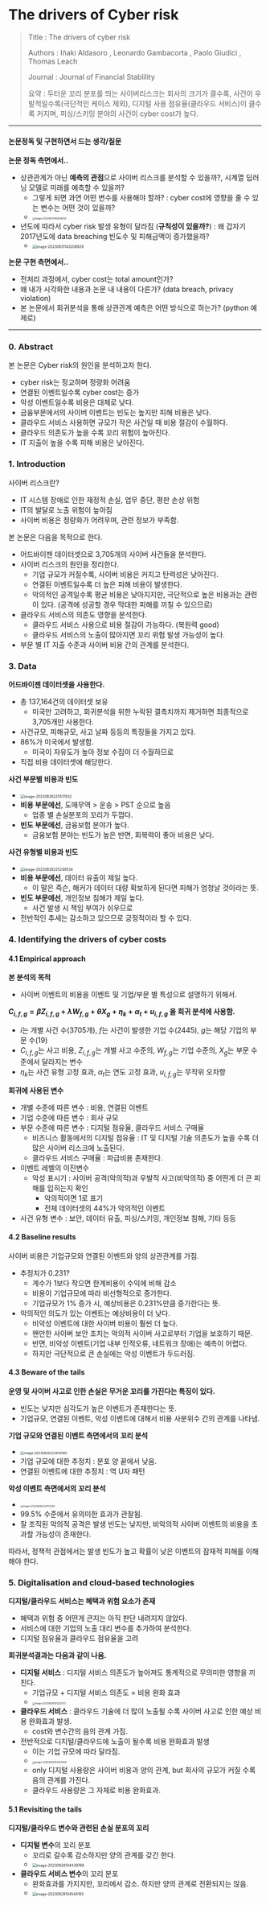 # The drivers of Cyber risk

> Title : The drivers of cyber risk
>
> Authors : Iñaki Aldasoro , Leonardo Gambacorta , Paolo Giudici , Thomas Leach
>
> Journal : Journal of Financial Stablility
>
> 요약 : 두터운 꼬리 분포를 띄는 사이버리스크는 회사의 크기가 클수록, 사건이 우발적일수록(극단적인 케이스 제외), 디지털 사용 점유율(클라우드 서비스)이 클수록 커지며, 피싱/스키밍 분야의 사건이 cyber cost가 높다.

<hr>

#### 논문정독 및 구현하면서 드는 생각/질문

**논문 정독 측면에서..**

- 상관관계가 아닌 **예측의 관점**으로 사이버 리스크를 분석할 수 있을까?, 시계열 딥러닝 모델로 미래를 예측할 수 있을까?
  - 그렇게 되면 과연 어떤 변수를 사용해야 할까? : cyber cost에 영향을 줄 수 있는 변수는 어떤 것이 있을까?
  - <img src="imgs\image-20230831145834028.png" alt="image-20230831145834028" style="zoom:33%;" />
- 년도에 따라서 cyber risk 발생 유형이 달라짐 (**규칙성이 있을까?**) : 왜 갑자기 2017년도에 data breaching 빈도수 및 피해금액이 증가했을까? 
  - <img src="./imgs/image-20230831143208929.png" alt="image-20230831143208929" style="zoom: 50%;" />

**논문 구현 측면에서..**

- 전처리 과정에서, cyber cost는 total amount인가?
- 왜 내가 시각화한 내용과 논문 내 내용이 다른가? (data breach, privacy violation)
- 본 논문에서 회귀분석을 통해 상관관계 예측은 어떤 방식으로 하는가? (python 예제로)


<hr>

### 0. Abstract


본 논문은 Cyber risk의 원인을 분석하고자 한다.

- cyber risk는 정교하며 정량화 어려움
- 연결된 이벤트일수록 cyber cost는 증가
- 악성 이벤트일수록 비용은 대체로 낮다.
- 금융부문에서의 사이버 이벤트는 빈도는 높지만 피해 비용은 낮다.
- 클라우드 서비스 사용하면 규모가 작은 사건일 때 비용 절감이 수월하다.
- 클라우드 의존도가 높을 수록 꼬리 위험이 높아진다.
- IT 지출이 높을 수록 피해 비용은 낮아진다.

### 1. Introduction

사이버 리스크란?

- IT 시스템 장애로 인한 재정적 손실, 업무 중단, 평판 손상 위험
- IT의 발달로 노출 위험이 높아짐
- 사이버 비용은 정량화가 어려우며, 관련 정보가 부족함.

본 논문은 다음을 목적으로 한다.

- 어드바이젠 데이터셋으로 3,705개의 사이버 사건들을 분석한다.
- 사이버 리스크의 원인을 정리한다.
  - 기업 규모가 커질수록, 사이버 비용은 커지고 탄력성은 낮아진다.
  - 연결된 이벤트일수록 더 높은 피해 비용이 발생한다.
  - 악의적인 공격일수록 평균 비용은 낮아지지만, 극단적으로 높은 비용과는 관련이 있다. (공격에 성공할 경우 막대한 피해를 끼칠 수 있으므로)
- 클라우드 서비스의 의존도 영향을 분석한다.
  - 클라우드 서비스 사용으로 비용 절감이 가능하다. (복원력 good)
  - 클라우드 서비스의 노출이 많아지면 꼬리 위험 발생 가능성이 높다.
- 부문 별  IT 지출 수준과 사이버 비용 간의 관계를 분석한다.

### 3. Data

**어드바이젠 데이터셋을 사용한다.**

- 총 137,164건의 데이터셋 보유
  - 미국만 고려하고, 회귀분석을 위한 누락된 결측치까지 제거하면 최종적으로 3,705개만 사용한다.
- 사건규모, 피해규모, 사고 날짜 등등의 특징들을 가지고 있다.
- 86%가 미국에서 발생함.
  - 미국이 자유도가 높아 정보 수집이 더 수월하므로
- 직접 비용 데이터셋에 해당한다.

**사건 부문별 비용과 빈도**

- <img src=".\imgs\image-20230826225517832.png" alt="image-20230826225517832" style="zoom: 50%;" />
- **비용 부문에선**, 도매무역 > 운송 > PST 순으로 높음
  - 업종 별 손실분포의 꼬리가 두껍다.
- **빈도 부문에선**, 금융보험 분야가 높다.
  - 금융보험 분야는 빈도가 높은 반면, 회복력이 좋아 비용은 낮다.

**사건 유형별 비용과 빈도**

- <img src=".\imgs\image-20230826225248534.png" alt="image-20230826225248534" style="zoom: 50%;" />
- **비용 부문에선**, 데이터 유출이 제일 높다.
  - 이 말은 즉슨, 해커가 데이터 대량 확보하게 된다면 피해가 엄청날 것이라는 뜻.
- **빈도 부문에선**, 개인정보 침해가 제일 높다.
  - 사건 발생 시 책임 부여가 쉬우므로
- 전반적인 추세는 감소하고 있으므로 긍정적이라 할 수 있다.

### 4. Identifying the drivers of cyber costs

#### 4.1 Empirical approach

**본 분석의 목적**

- 사이버 이벤트의 비용을 이벤트 및 기업/부문 별 특성으로 설명하기 위해서.

**$C_{i,f,g} = \beta Z_{i,f,g} + \lambda W_{f,g} + \theta X_g + \eta_k + \alpha_t + u_{i,f,g}$ 을 회귀 분석에 사용함.**

- $i$는 개별 사건 수(3705개), $f$는 사건이 발생한 기업 수(2445), $g$는 해당 기업의 부문 수(19)
- $C_{i,f,g}$는 사고 비용, $Z_{i,f,g}$는 개별 사고 수준의, $W_{f,g}$는 기업 수준의, $X_g$는 부문 수준에서 달라지는 변수
- $\eta_k$는 사건 유형 고정 효과, $\alpha_t$는 연도 고정 효과, $u_{i,f,g}$는 무작위 오차항

**회귀에 사용된 변수**

- 개별 수준에 따른 변수 : 비용, 연결된 이벤트
- 기업 수준에 따른 변수 : 회사 규모
- 부문 수준에 따른 변수 : 디지털 점유율, 클라우드 서비스 구매율
  - 비즈니스 활동에서의 디지털 점유율 : IT 및 디지털 기술 의존도가 높을 수록 더 많은 사이버 리스크에 노출된다.
  - 클라우드 서비스 구매율 : 파급비용 존재한다.
- 이벤트 레벨의 이진변수
  - 악성 표시기 : 사이버 공격(악의적)과 우발적 사고(비악의적) 중 어떤게 더 큰 피해를 입히는지 확인
    - 악의적이면 1로 표기
    - 전체 데이터셋의 44%가 악의적인 이벤트
- 사건 유형 변수 : 보안, 데이터 유출, 피싱/스키밍, 개인정보 침해, 기타 등등

#### 4.2 Baseline results

사이버 비용은 기업규모와 연결된 이벤트와 양의 상관관계를 가짐.

- 추정치가 0.231?
  - 계수가 1보다 작으면 한계비용이 수익에 비해 감소
  - 비용이 기업규모에 따라 비선형적으로 증가한다.
  - 기업규모가 1% 증가 시, 예상비용은 0.231%만큼 증가한다는 뜻.
- 악의적인 의도가 있는 이벤트는 예상비용이 더 낮다.
  - 비악성 이벤트에 대한 사이버 비용이 훨씬 더 높다.
  - 왠만한 사이버 보안 조치는 악의적 사이버 사고로부터 기업을 보호하기 때문.
  - 반면, 비악성 이벤트(기업 내부 인적오류, 네트워크 장애)는 예측이 어렵다.
  - 하지만 극단적으로 큰 손실에는 악성 이벤트가 두드러짐.

#### 4.3 Beware of the tails

**운영 및 사이버 사고로 인한 손실은 무거운 꼬리를 가진다는 특징이 있다.**

- 빈도는 낮지만 심각도가 높은 이벤트가 존재한다는 뜻.
- 기업규모, 연결된 이벤트, 악성 이벤트에 대해서 비용 사분위수 간의 관계를 나타냄.

**기업 규모와 연결된 이벤트 측면에서의 꼬리 분석**

- <img src=".\imgs\image-20230826223814580.png" alt="image-20230826223814580" style="zoom:45%;" />
- 기업 규모에 대한 추정치 : 분포 양 끝에서 낮음.
- 연결된 이벤트에 대한 추정치 : 역 U자 패턴

**악성 이벤트 측면에서의 꼬리 분석**

- <img src=".\imgs\image-20230826223707349.png" alt="image-20230826223707349" style="zoom:33%;" />
- 99.5% 수준에서 유의미한 효과가 관찰됨.
- 잘 조직된 악의적 공격은 발생 빈도는 낮지만, 비악의적 사이버 이벤트의 비용을 초과할 가능성이 존재한다.

따라서, 정책적 관점에서는 발생 빈도가 높고 확률이 낮은 이벤트의 잠재적 피해를 이해해야 한다.

### 5. Digitalisation and cloud-based technologies

**디지털/클라우드 서비스는 혜택과 위험 요소가 존재**

- 혜택과 위험 중 어떤게 큰지는 아직 판단 내려지지 않았다.
- 서비스에 대한 기업의 노출 대리 변수를 추가하여 분석한다.
- 디지털 점유율과 클라우드 점유율을 고려

**회귀분석결과는 다음과 같이 나옴.**

- **디지털 서비스** : 디지털 서비스 의존도가 높아져도 통계적으로 무의미한 영향을 끼친다.
  - 기업규모 + 디지털 서비스 의존도 = 비용 완화 효과
  - <img src=".\imgs\image-20230828101252572.png" alt="image-20230828101252572" style="zoom:33%;" />
- **클라우드 서비스** : 클라우드 기술에 더 많이 노출될 수록 사이버 사고로 인한 예상 비용 완화효과 발생.
  - cost와 변수간의 음의 관계 가짐.
- 전반적으로 디지털/클라우드에 노출이 될수록 비용 완화효과 발생
  - 이는 기업 규모에 따라 달라짐.
  - <img src=".\imgs\image-20230828103220204.png" alt="image-20230828103220204" style="zoom:33%;" />
  - only 디지털 사용량은 사이버 비용과 양의 관계, but 회사의 규모가 커질 수록 음의 관계를 가진다. 
  - 클라우드 사용량은 그 자체로 비용 완화효과.

#### 5.1 Revisiting the tails

**디지털/클라우드 변수와 관련된 손실 분포의 꼬리**

- **디지털 변수**의 꼬리 분포
  - 꼬리로 갈수록 감소하지만 양의 관계를 갖긴 한다.
  - <img src=".\imgs\image-20230828104439768.png" alt="image-20230828104439768" style="zoom: 50%;" />
- **클라우드 서비스 변수**의 꼬리 분포
  - 완화효과를 가지지만, 꼬리에서 감소. 하지만 양의 관계로 전환되지는 않음.
  - <img src=".\imgs\image-20230828104544183.png" alt="image-20230828104544183" style="zoom:50%;" />

